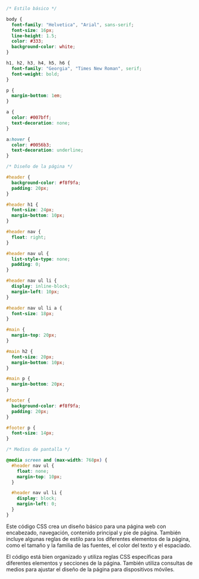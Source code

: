 ```css
/* Estilo básico */

body {
  font-family: "Helvetica", "Arial", sans-serif;
  font-size: 16px;
  line-height: 1.5;
  color: #333;
  background-color: white;
}

h1, h2, h3, h4, h5, h6 {
  font-family: "Georgia", "Times New Roman", serif;
  font-weight: bold;
}

p {
  margin-bottom: 1em;
}

a {
  color: #007bff;
  text-decoration: none;
}

a:hover {
  color: #0056b3;
  text-decoration: underline;
}

/* Diseño de la página */

#header {
  background-color: #f8f9fa;
  padding: 20px;
}

#header h1 {
  font-size: 24px;
  margin-bottom: 10px;
}

#header nav {
  float: right;
}

#header nav ul {
  list-style-type: none;
  padding: 0;
}

#header nav ul li {
  display: inline-block;
  margin-left: 10px;
}

#header nav ul li a {
  font-size: 18px;
}

#main {
  margin-top: 20px;
}

#main h2 {
  font-size: 20px;
  margin-bottom: 10px;
}

#main p {
  margin-bottom: 20px;
}

#footer {
  background-color: #f8f9fa;
  padding: 20px;
}

#footer p {
  font-size: 14px;
}

/* Medios de pantalla */

@media screen and (max-width: 768px) {
  #header nav ul {
    float: none;
    margin-top: 10px;
  }

  #header nav ul li {
    display: block;
    margin-left: 0;
  }
}
```

Este código CSS crea un diseño básico para una página web con encabezado, navegación, contenido principal y pie de página. También incluye algunas reglas de estilo para los diferentes elementos de la página, como el tamaño y la familia de las fuentes, el color del texto y el espaciado.

El código está bien organizado y utiliza reglas CSS específicas para diferentes elementos y secciones de la página. También utiliza consultas de medios para ajustar el diseño de la página para dispositivos móviles.